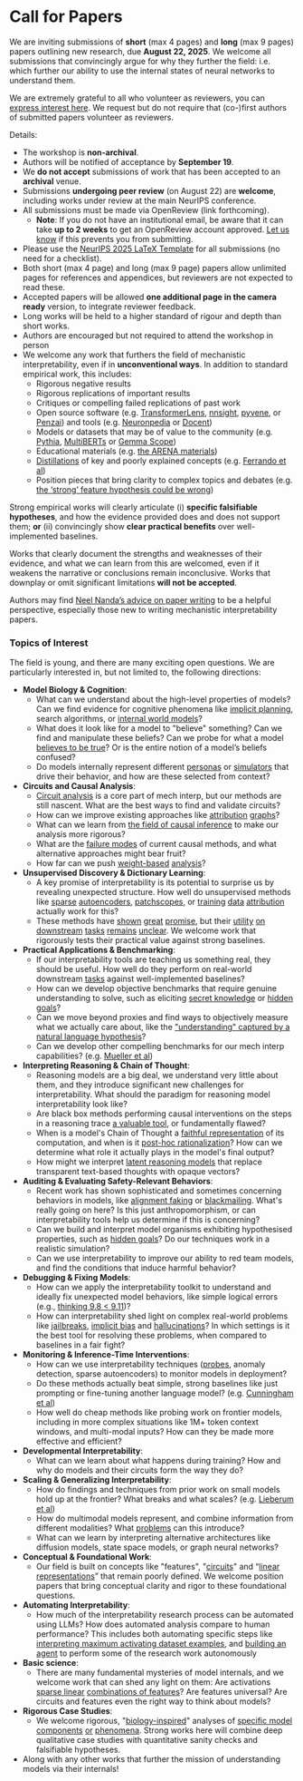 # Call for Papers
We are inviting submissions of **short** (max 4 pages) and **long** (max 9 pages) papers outlining new research, due **August 22, 2025**. We welcome all submissions that convincingly argue for why they further the field: i.e. which further our ability to use the internal states of neural networks to understand them. 

We are extremely grateful to all who volunteer as reviewers, you can [express interest here](https://www.google.com/url?q=https://docs.google.com/forms/d/e/1FAIpQLSdiw1SJllzoTz_nqzDTzTOGb9DV3W_truQyh-WvYj_QGIi7Mg/viewform?usp%3Ddialog&sa=D&source=editors&ust=1752902071916869&usg=AOvVaw1UfihC-sYcs2WD-6yeSKU9). We request but do not require that (co-)first authors of submitted papers volunteer as reviewers. 

Details: 
* The workshop is **non-archival**.
* Authors will be notified of acceptance by **September 19**.
* We **do not accept** submissions of work that has been accepted to an **archival** venue.
* Submissions **undergoing peer review** (on August 22) are **welcome**, including works under review at the main NeurIPS conference.
* All submissions must be made via OpenReview (link forthcoming).
  * **Note**: If you do not have an institutional email, be aware that it can take **up to 2 weeks** to get an OpenReview account approved. [Let us know](mailto:neurips2025@mechinterpworkshop.com) if this prevents you from submitting.
* Please use the [NeurIPS 2025 LaTeX Template](https://www.google.com/url?q=https://media.neurips.cc/Conferences/NeurIPS2025/Styles.zip&sa=D&source=editors&ust=1752902071918203&usg=AOvVaw2JH2KT5Ai2fq4lSnMYx8dV) for all submissions (no need for a checklist).
* Both short (max 4 page) and long (max 9 page) papers allow unlimited pages for references and appendices, but reviewers are not expected to read these.
* Accepted papers will be allowed **one additional page in the camera ready** version, to integrate reviewer feedback.
* Long works will be held to a higher standard of rigour and depth than short works.
* Authors are encouraged but not required to attend the workshop in person
* We welcome any work that furthers the field of mechanistic interpretability, even if in **unconventional ways**. In addition to standard empirical work, this includes:
  * Rigorous negative results
  * Rigorous replications of important results
  * Critiques or compelling failed replications of past work
  * Open source software (e.g. [TransformerLens](https://www.google.com/url?q=https://github.com/neelnanda-io/TransformerLens&sa=D&source=editors&ust=1752902071919337&usg=AOvVaw0tQI6WfRFPqXQiJ03OSM48), [nnsight](https://www.google.com/url?q=https://github.com/ndif-team/nnsight&sa=D&source=editors&ust=1752902071919415&usg=AOvVaw2fu1KDsc2xZZFnfTKLG9z6), [pyvene](https://www.google.com/url?q=https://github.com/stanfordnlp/pyvene/tree/main/pyvene/models/mlp&sa=D&source=editors&ust=1752902071919500&usg=AOvVaw2GTWJ7reOcwh6H5Bi3Eno5), or [Penzai](https://www.google.com/url?q=https://github.com/google-deepmind/penzai&sa=D&source=editors&ust=1752902071919592&usg=AOvVaw1viP3u_r3ntrbwMdtXKF_0)) and tools (e.g. [Neuronpedia](https://www.google.com/url?q=http://neuronpedia.org&sa=D&source=editors&ust=1752902071919673&usg=AOvVaw1oaZFppxVbQGkw3M6frgUY) or [Docent](https://www.google.com/url?q=https://transluce.org/introducing-docent&sa=D&source=editors&ust=1752902071919749&usg=AOvVaw0y-6SSa1pDgr4YQlQT850S))
  * Models or datasets that may be of value to the community (e.g. [Pythia](https://www.google.com/url?q=https://arxiv.org/abs/2304.01373&sa=D&source=editors&ust=1752902071919906&usg=AOvVaw0hrYgDQnVAnVjj40tSFS_W), [MultiBERTs](https://www.google.com/url?q=https://arxiv.org/abs/2106.16163&sa=D&source=editors&ust=1752902071919992&usg=AOvVaw21yX67_SG8rN0Iez9KwjKO) or [Gemma Scope](https://www.google.com/url?q=https://arxiv.org/abs/2408.05147&sa=D&source=editors&ust=1752902071920068&usg=AOvVaw0MsEJAASNEbDw6GCjjEm8W))
  * Educational materials (e.g. [the ARENA materials](https://www.google.com/url?q=https://arena3-chapter1-transformer-interp.streamlit.app/&sa=D&source=editors&ust=1752902071920224&usg=AOvVaw25e_woYjA95h--sy-cET1j))
  * [Distillations](https://www.google.com/url?q=https://distill.pub/2017/research-debt/&sa=D&source=editors&ust=1752902071920327&usg=AOvVaw2Cj7glNug5AcOQ0FFThvrg) of key and poorly explained concepts (e.g. [Ferrando et al](https://www.google.com/url?q=https://arxiv.org/abs/2405.00208&sa=D&source=editors&ust=1752902071920449&usg=AOvVaw3EDh4jdu4lvfr8NiNI2oDk))
  * Position pieces that bring clarity to complex topics and debates (e.g. [the ‘strong’ feature hypothesis could be wrong](https://www.google.com/url?q=https://www.alignmentforum.org/posts/tojtPCCRpKLSHBdpn/the-strong-feature-hypothesis-could-be-wrong&sa=D&source=editors&ust=1752902071920676&usg=AOvVaw3eI2waQcAqFSZZ85lNv0TR))

Strong empirical works will clearly articulate (i) **specific falsifiable hypotheses**, and how the evidence provided does and does not support them; **or** (ii) convincingly show **clear practical benefits** over well-implemented baselines. 

Works that clearly document the strengths and weaknesses of their evidence, and what we can learn from this are welcomed, even if it weakens the narrative or conclusions remain inconclusive. Works that downplay or omit significant limitations **will not be accepted**. 

Authors may find [Neel Nanda’s advice on paper writing](https://www.google.com/url?q=https://www.alignmentforum.org/posts/eJGptPbbFPZGLpjsp/highly-opinionated-advice-on-how-to-write-ml-papers&sa=D&source=editors&ust=1752902071922211&usg=AOvVaw13QC_RMetoDDnjJvX5aMKE) to be a helpful perspective, especially those new to writing mechanistic interpretability papers. 
### Topics of Interest
The field is young, and there are many exciting open questions. We are particularly interested in, but not limited to, the following directions: 
* **Model Biology & Cognition**:
  * What can we understand about the high-level properties of models? Can we find evidence for cognitive phenomena like [implicit planning](https://www.google.com/url?q=https://transformer-circuits.pub/2025/attribution-graphs/biology.html%23dives-poems&sa=D&source=editors&ust=1752902071922997&usg=AOvVaw0zHtLuzIxyNc9kR3UH0C5_), search algorithms, or [internal world models](https://www.google.com/url?q=https://arxiv.org/abs/2210.13382&sa=D&source=editors&ust=1752902071923153&usg=AOvVaw08YtBfuJzqDXn2joJFr5tk)?
  * What does it look like for a model to "believe" something? Can we find and manipulate these beliefs? Can we probe for what a model [believes to be true](https://www.google.com/url?q=https://arxiv.org/abs/2310.06824&sa=D&source=editors&ust=1752902071923416&usg=AOvVaw3BFATRTDpeXjMEBAsEhS7e)? Or is the entire notion of a model’s beliefs confused?
  * Do models internally represent different [personas](https://www.google.com/url?q=https://arxiv.org/abs/2406.12094&sa=D&source=editors&ust=1752902071923650&usg=AOvVaw2si6H5N-AQ0nwgUBf8kgHG) or [simulators](https://www.google.com/url?q=https://www.nature.com/articles/s41586-023-06647-8&sa=D&source=editors&ust=1752902071923758&usg=AOvVaw2L8OT2jeR2YjLNrYufiKDN) that drive their behavior, and how are these selected from context?
* **Circuits and Causal Analysis**:
  * [Circuit analysis](https://www.google.com/url?q=https://distill.pub/2020/circuits/zoom-in/&sa=D&source=editors&ust=1752902071924044&usg=AOvVaw06rJcBbecLoqhxkFc2K1Ci) is a core part of mech interp, but our methods are still nascent. What are the best ways to find and validate circuits?
  * How can we improve existing approaches like [attribution](https://www.google.com/url?q=https://arxiv.org/abs/2406.11944&sa=D&source=editors&ust=1752902071924383&usg=AOvVaw2ZbCOUWov8JvmorELJFl_U) [graphs](https://www.google.com/url?q=https://transformer-circuits.pub/2025/attribution-graphs/methods.html&sa=D&source=editors&ust=1752902071924496&usg=AOvVaw2R03lvuzkB2Ojx-lyp0zMP)?
  * What can we learn from [the field of causal inference](https://www.google.com/url?q=https://arxiv.org/abs/2407.04690&sa=D&source=editors&ust=1752902071924723&usg=AOvVaw07yzeEVZlMWDXn0CQN73n7) to make our analysis more rigorous?
  * What are the [failure modes](https://www.google.com/url?q=https://arxiv.org/abs/2307.15771&sa=D&source=editors&ust=1752902071924916&usg=AOvVaw2g4Br4Kv91ahSgkKCKitrF) of current causal methods, and what alternative approaches might bear fruit?
  * How far can we push [weight-based](https://www.google.com/url?q=https://arxiv.org/abs/2301.05217&sa=D&source=editors&ust=1752902071925126&usg=AOvVaw2TUde1YRltL8ZGPDb_oFWi) [analysis](https://www.google.com/url?q=https://arxiv.org/abs/2410.08417&sa=D&source=editors&ust=1752902071925219&usg=AOvVaw2Rm68dafH0Qfg_08EeKpSq)?
* **Unsupervised Discovery & Dictionary Learning**:
  * A key promise of interpretability is its potential to surprise us by revealing unexpected structure. How well do unsupervised methods like [sparse](https://www.google.com/url?q=https://arxiv.org/abs/2103.15949&sa=D&source=editors&ust=1752902071925628&usg=AOvVaw2fvCloLCpj1KuJKS0Mhv2L) [autoencoders](https://www.google.com/url?q=https://transformer-circuits.pub/2023/monosemantic-features&sa=D&source=editors&ust=1752902071925731&usg=AOvVaw0y6TgxzFfmLCUJg6uISZAV), [patch](https://www.google.com/url?q=https://arxiv.org/abs/2401.06102&sa=D&source=editors&ust=1752902071925814&usg=AOvVaw0QHpTy5B7w4m-RfkVTTq1r)[scopes](https://www.google.com/url?q=https://arxiv.org/abs/2403.10949v2&sa=D&source=editors&ust=1752902071925879&usg=AOvVaw3vY1a11lTk6UajG4UdALDR), or [training](https://www.google.com/url?q=https://proceedings.mlr.press/v70/koh17a?ref%3Dhttps://githubhelp.com&sa=D&source=editors&ust=1752902071925989&usg=AOvVaw3EB8VozjKV6P7TTEzMgC4Y) [data](https://www.google.com/url?q=https://arxiv.org/abs/2308.03296&sa=D&source=editors&ust=1752902071926068&usg=AOvVaw2GmXZkOJF_163byYnBoCsR) [attribution](https://www.google.com/url?q=https://arxiv.org/abs/2205.11482&sa=D&source=editors&ust=1752902071926134&usg=AOvVaw0jQKKysmDP7U651UlhV0Q_) actually work for this?
  * These methods have [shown](https://www.google.com/url?q=https://transformer-circuits.pub/2024/scaling-monosemanticity/index.html&sa=D&source=editors&ust=1752902071926298&usg=AOvVaw0sFIzTYD5rL0H2QHhZ0H4t) [great](https://www.google.com/url?q=https://transformer-circuits.pub/2025/attribution-graphs/biology.html&sa=D&source=editors&ust=1752902071926404&usg=AOvVaw34avGebqLkXUVjheXYUoRx) [promise](https://www.google.com/url?q=https://arxiv.org/abs/2503.10965&sa=D&source=editors&ust=1752902071926470&usg=AOvVaw0lznuXx7VgyH01wP0TuysK), but their [utility](https://www.google.com/url?q=https://arxiv.org/abs/2502.16681&sa=D&source=editors&ust=1752902071926577&usg=AOvVaw3BxsCgn_nky6xCyEeNrvQP) [on](https://www.google.com/url?q=https://www.tilderesearch.com/blog/sieve&sa=D&source=editors&ust=1752902071926640&usg=AOvVaw1mdf1pnS49v3Y-mmPJ0Dqi) [downstream](https://www.google.com/url?q=https://arxiv.org/abs/2501.17148&sa=D&source=editors&ust=1752902071926716&usg=AOvVaw2aQuhcvaxdYhrLIUh1-XF1) [tasks](https://www.google.com/url?q=https://transformer-circuits.pub/2024/features-as-classifiers/index.html&sa=D&source=editors&ust=1752902071926803&usg=AOvVaw2d1WOWV40eyD-z80IQnVwJ) [remains](https://www.google.com/url?q=https://arxiv.org/abs/2502.04382&sa=D&source=editors&ust=1752902071926888&usg=AOvVaw3iES3pjHgCbE0TAkZi8I6J) [unclear](https://www.google.com/url?q=https://www.alignmentforum.org/posts/4uXCAJNuPKtKBsi28/negative-results-for-saes-on-downstream-tasks&sa=D&source=editors&ust=1752902071927025&usg=AOvVaw0LdFxJFwwKguvTXV2LVQqO). We welcome work that rigorously tests their practical value against strong baselines.
* **Practical Applications & Benchmarking**:
  * If our interpretability tools are teaching us something real, they should be useful. How well do they perform on real-world downstream [tasks](https://www.google.com/url?q=https://www.lesswrong.com/posts/wGRnzCFcowRCrpX4Y/downstream-applications-as-validation-of-interpretability&sa=D&source=editors&ust=1752902071927487&usg=AOvVaw2KMY6X2worZ0OgptXdtV9A) against well-implemented baselines?
  * How can we develop objective benchmarks that require genuine understanding to solve, such as eliciting [secret knowledge](https://www.google.com/url?q=https://arxiv.org/abs/2505.14352&sa=D&source=editors&ust=1752902071927847&usg=AOvVaw1YWJWK0umsTuu-MqHwBQrI) or [hidden goals](https://www.google.com/url?q=https://arxiv.org/abs/2503.10965&sa=D&source=editors&ust=1752902071927935&usg=AOvVaw0w4ilxRp81E270mg962brB)?
  * Can we move beyond proxies and find ways to objectively measure what we actually care about, like the ["understanding" captured by a natural language hypothesis](https://www.google.com/url?q=https://arxiv.org/abs/2502.04382&sa=D&source=editors&ust=1752902071928182&usg=AOvVaw1DBxdaSOgnQ_B6DSWvaM5B)?
  * Can we develop other compelling benchmarks for our mech interp capabilities? (e.g. [Mueller et al](https://www.google.com/url?q=https://arxiv.org/abs/2504.13151&sa=D&source=editors&ust=1752902071928406&usg=AOvVaw0dX7WzDpevSOp6jsxZGYPQ))
* **Interpreting Reasoning & Chain of Thought**:
  * Reasoning models are a big deal, we understand very little about them, and they introduce significant new challenges for interpretability. What should the paradigm for reasoning model interpretability look like?
  * Are black box methods performing causal interventions on the steps in a reasoning trace [a valuable tool](https://www.google.com/url?q=https://arxiv.org/abs/2506.19143&sa=D&source=editors&ust=1752902071929044&usg=AOvVaw3k92HMJLTFJxgJ2SVR9-k7), or fundamentally flawed?
  * When is a model's Chain of Thought a [faithful representation](https://www.google.com/url?q=https://arxiv.org/abs/2305.04388&sa=D&source=editors&ust=1752902071929397&usg=AOvVaw2W6tKkciap4vBE__VOUWAO) of its computation, and when is it [post-hoc rationalization](https://www.google.com/url?q=https://arxiv.org/abs/2503.08679&sa=D&source=editors&ust=1752902071929615&usg=AOvVaw1EO3hDtZCX6dsmYjL9d7Gd)? How can we determine what role it actually plays in the model's final output?
  * How might we interpret [latent reasoning models](https://www.google.com/url?q=https://arxiv.org/abs/2412.06769&sa=D&source=editors&ust=1752902071929935&usg=AOvVaw0r8KJeA6eX4LBcD1fITM_k) that replace transparent text-based thoughts with opaque vectors?
* **Auditing & Evaluating Safety-Relevant Behaviors**:
  * Recent work has shown sophisticated and sometimes concerning behaviors in models, like [alignment faking](https://www.google.com/url?q=https://arxiv.org/abs/2412.14093&sa=D&source=editors&ust=1752902071930335&usg=AOvVaw1S-fTkrDKfVDz_XSCoxFtf) or [blackmailing](https://www.google.com/url?q=https://www.anthropic.com/research/agentic-misalignment&sa=D&source=editors&ust=1752902071930443&usg=AOvVaw0nHWBrnHcZOBBzvEMT4ALt). What's really going on here? Is this just anthropomorphism, or can interpretability tools help us determine if this is concerning?
  * Can we build and interpret model organisms exhibiting hypothesised properties, such as [hidden goals](https://www.google.com/url?q=https://arxiv.org/abs/2503.10965&sa=D&source=editors&ust=1752902071930807&usg=AOvVaw2SNqEvZc-vUTFbJZLKVEAZ)? Do our techniques work in a realistic simulation?
  * Can we use interpretability to improve our ability to red team models, and find the conditions that induce harmful behavior?
* **Debugging & Fixing Models**:
  * How can we apply the interpretability toolkit to understand and ideally fix unexpected model behaviors, like simple logical errors (e.g., [thinking 9.8 < 9.11](https://www.google.com/url?q=https://transluce.org/observability-interface&sa=D&source=editors&ust=1752902071931441&usg=AOvVaw2IxK9f3jMY60bDM2kcDiUX))?
  * How can interpretability shed light on complex real-world problems like [jailbreaks](https://www.google.com/url?q=https://transformer-circuits.pub/2025/attribution-graphs/biology.html%23dives-jailbreak&sa=D&source=editors&ust=1752902071931641&usg=AOvVaw1687kpIRPHy_77YUSPH-PP), [implicit bias](https://www.google.com/url?q=https://arxiv.org/abs/2506.10922&sa=D&source=editors&ust=1752902071931725&usg=AOvVaw0LPHyvIXQ40VQV8utttGcB) and [hallucinations](https://www.google.com/url?q=https://arxiv.org/abs/2411.14257&sa=D&source=editors&ust=1752902071931797&usg=AOvVaw3JvlkdcxkMKY_MqSouhb5x)? In which settings is it the best tool for resolving these problems, when compared to baselines in a fair fight?
* **Monitoring & Inference-Time Interventions**:
  * How can we use interpretability techniques ([probes](https://www.google.com/url?q=https://arxiv.org/abs/2102.12452&sa=D&source=editors&ust=1752902071932139&usg=AOvVaw0AFFdfCvDQ__SZlzMPW9Bv), anomaly detection, sparse autoencoders) to monitor models in deployment?
  * Do these methods actually beat simple, strong baselines like just prompting or fine-tuning another language model? (e.g. [Cunningham et al](https://www.google.com/url?q=https://alignment.anthropic.com/2025/cheap-monitors/&sa=D&source=editors&ust=1752902071932429&usg=AOvVaw2yK996BL-rBTV43mrNk1zB))
  * How well do cheap methods like probing work on frontier models, including in more complex situations like 1M+ token context windows, and multi-modal inputs? How can they be made more effective and efficient?
* **Developmental Interpretability**:
  * What can we learn about what happens during training? How and why do models and their circuits form the way they do?
* **Scaling & Generalizing Interpretability**:
  * How do findings and techniques from prior work on small models hold up at the frontier? What breaks and what scales? (e.g. [Lieberum et al](https://www.google.com/url?q=https://arxiv.org/abs/2307.09458&sa=D&source=editors&ust=1752902071933489&usg=AOvVaw0QSRPIXqZ41Ni8TtxSpksz))
  * How do multimodal models represent, and combine information from different modalities? What [problems](https://www.google.com/url?q=https://openreview.net/pdf?id%3DVUhRdZp8ke&sa=D&source=editors&ust=1752902071933731&usg=AOvVaw1tX91oIjjdBoj95pJ9J-Qo) can this introduce?
  * What can we learn by interpreting alternative architectures like diffusion models, state space models, or graph neural networks?
* **Conceptual & Foundational Work**:
  * Our field is built on concepts like "features", "[circuits](https://www.google.com/url?q=https://distill.pub/2020/circuits/zoom-in/&sa=D&source=editors&ust=1752902071934312&usg=AOvVaw3Zmntbwz5qmfgows9rzlla)" and “[linear representations](https://www.google.com/url?q=https://transformer-circuits.pub/2024/july-update/index.html%23linear-representations&sa=D&source=editors&ust=1752902071934445&usg=AOvVaw20wh-sSbxFHdmqrzi4dCtG)” that remain poorly defined. We welcome position papers that bring conceptual clarity and rigor to these foundational questions.
* **Automating Interpretability**:
  * How much of the interpretability research process can be automated using LLMs? How does automated analysis compare to human performance? This includes both automating specific steps like [interpreting maximum activating dataset examples](https://www.google.com/url?q=https://openaipublic.blob.core.windows.net/neuron-explainer/paper/index.html&sa=D&source=editors&ust=1752902071935113&usg=AOvVaw1dg1q_8XOrViiKy4qFvmbI), and [building an agent](https://www.google.com/url?q=https://arxiv.org/abs/2404.14394&sa=D&source=editors&ust=1752902071935241&usg=AOvVaw2u-0C99jlLAD4iIq-Mn-3B) to perform some of the research work autonomously
* **Basic science**:
  * There are many fundamental mysteries of model internals, and we welcome work that can shed any light on them: Are activations [sparse linear](https://www.google.com/url?q=https://arxiv.org/abs/1601.03764&sa=D&source=editors&ust=1752902071935709&usg=AOvVaw2-GhtwmS7vODsF88iojMjS) [combinations of features](https://www.google.com/url?q=https://transformer-circuits.pub/2022/toy_model/index.html&sa=D&source=editors&ust=1752902071935896&usg=AOvVaw3Gkp2MaqXUOIVQNyUonyqO)? Are features universal? Are circuits and features even the right way to think about models?
* **Rigorous Case Studies**:
  * We welcome rigorous, "[biology-inspired](https://www.google.com/url?q=https://distill.pub/2020/circuits/curve-circuits/&sa=D&source=editors&ust=1752902071936530&usg=AOvVaw1Sd17V2sdmG9gKRLXizV8i)" analyses of [specific model](https://www.google.com/url?q=https://arxiv.org/abs/2310.04625&sa=D&source=editors&ust=1752902071936697&usg=AOvVaw2BM9GCXg2ieS4uUbdkWB0F) [components](https://www.google.com/url?q=https://transformer-circuits.pub/2024/scaling-monosemanticity/index.html&sa=D&source=editors&ust=1752902071936869&usg=AOvVaw0aSCptrO0uFgrDrYp_5dj4) [or](https://www.google.com/url?q=https://arxiv.org/abs/2305.01610&sa=D&source=editors&ust=1752902071936991&usg=AOvVaw0E1qYLTByK3T7fUGWOV6YP) [phenomena](https://www.google.com/url?q=https://arxiv.org/abs/2306.09346&sa=D&source=editors&ust=1752902071937127&usg=AOvVaw1M9Tn74IaS4sqwmJxPHwMm). Strong works here will combine deep qualitative case studies with quantitative sanity checks and falsifiable hypotheses.
* Along with any other works that further the mission of understanding models via their internals!